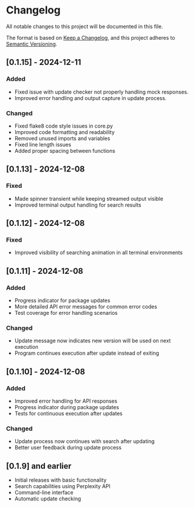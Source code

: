 # Changelog

All notable changes to this project will be documented in this file.

The format is based on [Keep a Changelog](https://keepachangelog.com/en/1.0.0/),
and this project adheres to [Semantic Versioning](https://semver.org/spec/v2.0.0.html).

## [0.1.15] - 2024-12-11

### Added
- Fixed issue with update checker not properly handling mock responses.
- Improved error handling and output capture in update process.

### Changed
- Fixed flake8 code style issues in core.py
- Improved code formatting and readability
- Removed unused imports and variables
- Fixed line length issues
- Added proper spacing between functions

## [0.1.13] - 2024-12-08

### Fixed
- Made spinner transient while keeping streamed output visible
- Improved terminal output handling for search results

## [0.1.12] - 2024-12-08

### Fixed
- Improved visibility of searching animation in all terminal environments

## [0.1.11] - 2024-12-08

### Added
- Progress indicator for package updates
- More detailed API error messages for common error codes
- Test coverage for error handling scenarios

### Changed
- Update message now indicates new version will be used on next execution
- Program continues execution after update instead of exiting

## [0.1.10] - 2024-12-08

### Added
- Improved error handling for API responses
- Progress indicator during package updates
- Tests for continuous execution after updates

### Changed
- Update process now continues with search after updating
- Better user feedback during update process

## [0.1.9] and earlier

- Initial releases with basic functionality
- Search capabilities using Perplexity API
- Command-line interface
- Automatic update checking
